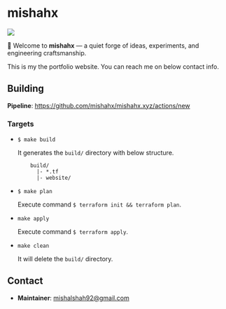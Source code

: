 # mishahx

![](https://github.com/mishahx/mishahx.xyz/workflows/website-ci/badge.svg)

👋 Welcome to **mishahx** — a quiet forge of ideas, experiments, and engineering craftsmanship.

This is my the portfolio website. You can reach me on below contact info.

## Building

**Pipeline**: <https://github.com/mishahx/mishahx.xyz/actions/new>

### Targets

- `$ make build`

  It generates the `build/` directory with below structure.
    ```shell script
        build/
          |- *.tf
          |- website/
    ```

- `$ make plan`

  Execute command `$ terraform init && terraform plan`.

- `make apply`

  Execute command `$ terraform apply`.

- `make clean`

  It will delete the `build/` directory.



## Contact

- **Maintainer**: mishalshah92@gmail.com